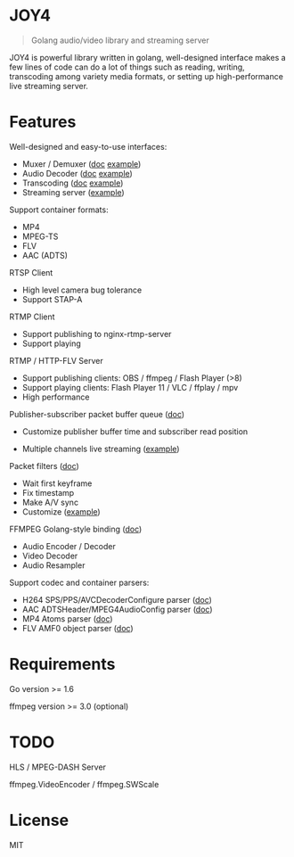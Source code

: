 # JOY4

> Golang audio/video library and streaming server

JOY4 is powerful library written in golang, well-designed interface makes a few lines of code can do a lot of things such as reading, writing, transcoding among variety media formats, or setting up high-performance live streaming server.

# Features 

Well-designed and easy-to-use interfaces:

- Muxer / Demuxer ([doc](https://godoc.org/github.com/Danile71/joy4/av#Demuxer) [example](https://github.com/Danile71/joy4/blob/master/examples/open_probe_file/main.go))
- Audio Decoder ([doc](https://godoc.org/github.com/Danile71/joy4/av#AudioDecoder) [example](https://github.com/Danile71/joy4/blob/master/examples/audio_decode/main.go))
- Transcoding ([doc](https://godoc.org/github.com/Danile71/joy4/av/transcode) [example](https://github.com/Danile71/joy4/blob/master/examples/transcode/main.go))
- Streaming server ([example](https://github.com/Danile71/joy4/blob/master/examples/http_flv_and_rtmp_server/main.go))

Support container formats:

- MP4
- MPEG-TS
- FLV
- AAC (ADTS)

RTSP Client
- High level camera bug tolerance
- Support STAP-A

RTMP Client
- Support publishing to nginx-rtmp-server
- Support playing

RTMP / HTTP-FLV Server 
- Support publishing clients: OBS / ffmpeg / Flash Player (>8)
- Support playing clients: Flash Player 11 / VLC / ffplay / mpv
- High performance


Publisher-subscriber packet buffer queue ([doc](https://godoc.org/github.com/Danile71/joy4/av/pubsub))

- Customize publisher buffer time and subscriber read position


- Multiple channels live streaming ([example](https://github.com/Danile71/joy4/blob/master/examples/rtmp_server_channels/main.go))

Packet filters ([doc](https://godoc.org/github.com/Danile71/joy4/av/pktque))

- Wait first keyframe
- Fix timestamp
- Make A/V sync
- Customize ([example](https://github.com/Danile71/joy4/blob/master/examples/rtmp_server_channels/main.go#L19))

FFMPEG Golang-style binding ([doc](https://godoc.org/github.com/Danile71/joy4/cgo/ffmpeg))
- Audio Encoder / Decoder
- Video Decoder
- Audio Resampler

Support codec and container parsers:

- H264 SPS/PPS/AVCDecoderConfigure parser ([doc](https://godoc.org/github.com/Danile71/joy4/codec/h264parser))
- AAC ADTSHeader/MPEG4AudioConfig parser ([doc](https://godoc.org/github.com/Danile71/joy4/codec/aacparser))
- MP4 Atoms parser ([doc](https://godoc.org/github.com/Danile71/joy4/format/mp4/mp4io))
- FLV AMF0 object parser ([doc](https://godoc.org/github.com/Danile71/joy4/format/flv/flvio))

# Requirements

Go version >= 1.6

ffmpeg version >= 3.0 (optional)

# TODO

HLS / MPEG-DASH Server

ffmpeg.VideoEncoder / ffmpeg.SWScale

# License

MIT
